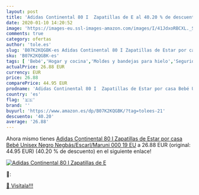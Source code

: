 ```yaml
---
layout: post
title: 'Adidas Continental 80 I  Zapatillas de E al 40.20 % de descuento'
date: 2020-01-10 14:20:52
image: 'https://images-eu.ssl-images-amazon.com/images/I/41JdxoRBCXL._SL400_.jpg'
comments: true
category: ofertas
author: 'tole.es'
slug: 'B07K2KQGBK-es Adidas Continental 80 I Zapatillas de Estar por casa Bebé...'
sku: 'B07K2KQGBK-es'
tags: [ 'Bebé','Hogar y cocina','Moldes y bandejas para hielo','Seguridad','Utensilios de bar','Utensilios de cocina','Vigilabebés','bebé', ]
actualPrice: 26.88 EUR
currency: EUR
price: 26.88
comparePrice: 44.95 EUR
prodname: 'Adidas Continental 80 I  Zapatillas de Estar por casa Bebé Unisex  Negro  Negbás/Escarl/Maruni 000   19 EU'
country: 'es'
flag: '🇪🇸'
brand: ''
buyurl: 'https://www.amazon.es/dp/B07K2KQGBK/?tag=tolees-21'
descuento: '40.20'
average: '26.88'
---
```


Ahora mismo tienes [Adidas Continental 80 I  Zapatillas de Estar por casa Bebé Unisex  Negro  Negbás/Escarl/Maruni 000   19 EU](https://www.amazon.es/dp/B07K2KQGBK/?tag=tolees-21) a 26.88 EUR (original: 44.95 EUR) (40.20 %  de descuento) en el siguiente enlace!

[![Adidas Continental 80 I  Zapatillas de E](https://images-eu.ssl-images-amazon.com/images/I/41JdxoRBCXL._SL400_.jpg)](https://www.amazon.es/dp/B07K2KQGBK/?tag=tolees-21)

🔎:


[🛒 Visítala!!!](https://www.amazon.es/dp/B07K2KQGBK/?tag=tolees-21)
